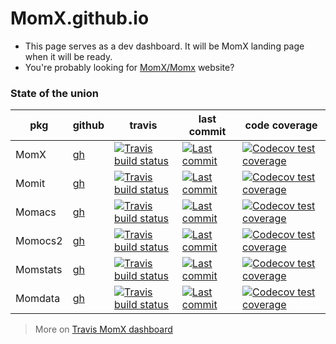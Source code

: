 # MomX.github.io

* This page serves as a dev dashboard. It will be MomX landing page when it will be ready.
* You're probably looking for [MomX/Momx](http://momx.github.io/MomX/) website?

### State of the union

| pkg      | github                                | travis | last commit | code coverage |
| -------- | ------------------------------------- | ------ | ----------- | ------------- | 
| MomX     | [gh](https://github.com/MomX/MomX)     | [![Travis build status](https://travis-ci.org/MomX/MomX.svg?branch=master)](https://travis-ci.org/MomX/MomX)         | [![Last commit](https://img.shields.io/github/last-commit/MomX/MomX.svg)](https://github.com/MomX/MomX/commits/master) | [![Codecov test coverage](https://codecov.io/gh/MomX/MomX/branch/master/graph/badge.svg)](https://codecov.io/gh/MomX/MomX?branch=master) |
| Momit    | [gh](https://github.com/MomX/Momit)    | [![Travis build status](https://travis-ci.org/MomX/Momit.svg?branch=master)](https://travis-ci.org/MomX/Momit)       | [![Last commit](https://img.shields.io/github/last-commit/MomX/Momit.svg)](https://github.com/MomX/Momit/commits/master) |  [![Codecov test coverage](https://codecov.io/gh/MomX/Momit/branch/master/graph/badge.svg)](https://codecov.io/gh/MomX/Momit?branch=master) |
| Momacs   | [gh](https://github.com/MomX/Momacs)   | [![Travis build status](https://travis-ci.org/MomX/Momacs.svg?branch=master)](https://travis-ci.org/MomX/Momacs)     | [![Last commit](https://img.shields.io/github/last-commit/MomX/Momacs.svg)](https://github.com/MomX/Momacs/commits/master) |  [![Codecov test coverage](https://codecov.io/gh/MomX/Momacs/branch/master/graph/badge.svg)](https://codecov.io/gh/MomX/Momacs2?branch=master) |
| Momocs2  | [gh](https://github.com/MomX/Momocs2)  | [![Travis build status](https://travis-ci.org/MomX/Momocs2.svg?branch=master)](https://travis-ci.org/MomX/Momocs2)   | [![Last commit](https://img.shields.io/github/last-commit/MomX/Momocs2.svg)](https://github.com/MomX/Momocs2/commits/master) |  [![Codecov test coverage](https://codecov.io/gh/MomX/Momocs2/branch/master/graph/badge.svg)](https://codecov.io/gh/MomX/Momocs2?branch=master) |
| Momstats | [gh](https://github.com/MomX/Momstats) | [![Travis build status](https://travis-ci.org/MomX/Momstats.svg?branch=master)](https://travis-ci.org/MomX/Momstats) | [![Last commit](https://img.shields.io/github/last-commit/MomX/Momstats.svg)](https://github.com/MomX/Momstats/commits/master) |  [![Codecov test coverage](https://codecov.io/gh/MomX/Momstats/branch/master/graph/badge.svg)](https://codecov.io/gh/MomX/Momstats?branch=master) |
| Momdata  | [gh](https://github.com/MomX/Momdata)  | [![Travis build status](https://travis-ci.org/MomX/Momdata.svg?branch=master)](https://travis-ci.org/MomX/Momdata)   | [![Last commit](https://img.shields.io/github/last-commit/MomX/Momdata.svg)](https://github.com/MomX/Momdata/commits/master) |  [![Codecov test coverage](https://codecov.io/gh/MomX/Momdata/branch/master/graph/badge.svg)](https://codecov.io/gh/MomX/Momdata?branch=master) |


> More on [Travis MomX dashboard](https://travis-ci.org/github/MomX)
